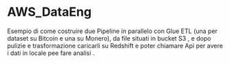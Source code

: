 # AWS_DataEng

Esempio di come costruire due Pipeline in parallelo con Glue ETL (una per dataset su Bitcoin e una su Monero), da file situati in bucket S3 , e dopo pulizie e trasformazione caricarli su Redshift e poter chiamare Api per avere i dati in locale pee fare analisi .
